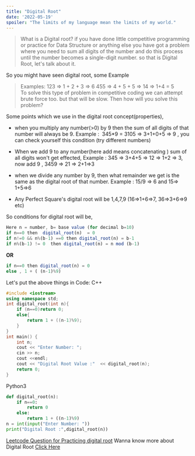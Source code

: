 ```yaml
---
title: "Digital Root"
date: '2022-05-19'
spoiler: "The limits of my language mean the limits of my world."
---
```


> What is a Digital root? if you have done little competitive programming or practice for Data Structure or anything else you have got a problem where you need to sum all digits of the number and do this process until the number becomes a single-digit number. so that is Digital Root, let's talk about it.

So you might have seen digital root, some Example


> Examples: 123 =&gt; 1 + 2 + 3 =&gt; 6 455 =&gt; 4 + 5 + 5 =&gt; 14 =&gt; 1+4 = 5 <br/>
To solve this type of problem in competitive coding we can attempt brute force too. but that will be slow. Then how will you solve this problem?

Some points which we use in the digital root concept(properties),

* when you multiply any number(&gt;0) by 9 then the sum of all digits of that number will always be 9. Example :  345\*9 = 3105 =&gt; 3+1+0+5 =&gt; 9 , you can check yourself this condition (try different numbers)
    
* When we add 9 to any number(here add means concatenating ) sum of all digits won't get effected, Example : 345 =&gt; 3+4+5 =&gt; 12 =&gt; 1+2 =&gt; 3, now add 9 , 3459 =&gt; 21 =&gt; 2+1=&gt;3
    
* when we divide any number by 9, then what remainder we get is the same as the digital root of that number. Example : 15/9 =&gt; 6 and 15=&gt; 1+5=&gt;6
    
* Any Perfect Square's digital root will be 1,4,7,9 (16=&gt;1+6=&gt;7, 36=&gt;3+6=&gt;9 etc)
    

So conditions for digital root will be,

```js
Here n = number, b= base value (for decimal b=10)
if n==0 then  digital_root(n)  = 0 
if n!=0 && n%(b-1) ==0 then digital_root(n) = b-1
if n%(b-1) != 0  then digital_root(n) = n mod (b-1)
```

**OR**

```js
if n==0 then digital_root(n) = 0
else , 1 + ( (n-1)%9)
```

Let's put the above things in Code: C++

```cpp
#include <iostream>
using namespace std;
int digital_root(int n){
    if (n==0)return 0;
    else{
        return 1 + ((n-1)%9);
    }
}
int main() {
    int n;
    cout << "Enter Number: ";
    cin >> n;
    cout <<endl;
    cout << "Digital Root Value :"  << digital_root(n);
    return 0;
}
```

Python3

```python
def digital_root(n):
    if n==0:
        return 0
    else:
        return 1 + ((n-1)%9)
n = int(input("Enter Number: "))
print("Digital Root :",digital_root(n))
```

[Leetcode Question for Practicing digital root](https://leetcode.com/problems/add-digits/) Wanna know more about Digital Root [Click Here](https://en.wikipedia.org/wiki/Digital_root)
